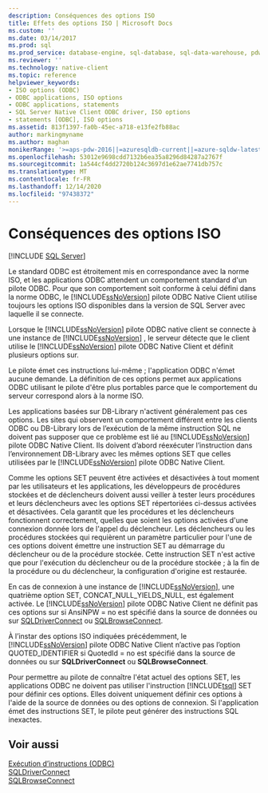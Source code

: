 ```yaml
---
description: Conséquences des options ISO
title: Effets des options ISO | Microsoft Docs
ms.custom: ''
ms.date: 03/14/2017
ms.prod: sql
ms.prod_service: database-engine, sql-database, sql-data-warehouse, pdw
ms.reviewer: ''
ms.technology: native-client
ms.topic: reference
helpviewer_keywords:
- ISO options (ODBC)
- ODBC applications, ISO options
- ODBC applications, statements
- SQL Server Native Client ODBC driver, ISO options
- statements [ODBC], ISO options
ms.assetid: 813f1397-fa0b-45ec-a718-e13fe2fb88ac
author: markingmyname
ms.author: maghan
monikerRange: '>=aps-pdw-2016||=azuresqldb-current||=azure-sqldw-latest||>=sql-server-2016||>=sql-server-linux-2017||=azuresqldb-mi-current'
ms.openlocfilehash: 53012e9698cdd7132b6ea35a8296d84287a2767f
ms.sourcegitcommit: 1a544cf4dd2720b124c3697d1e62ae7741db757c
ms.translationtype: MT
ms.contentlocale: fr-FR
ms.lasthandoff: 12/14/2020
ms.locfileid: "97438372"
---
```

# <a name="effects-of-iso-options"></a>Conséquences des options ISO
[!INCLUDE [SQL Server](../../../includes/applies-to-version/sql-asdb-asdbmi-asa-pdw.md)]

  Le standard ODBC est étroitement mis en correspondance avec la norme ISO, et les applications ODBC attendent un comportement standard d'un pilote ODBC. Pour que son comportement soit conforme à celui défini dans la norme ODBC, le [!INCLUDE[ssNoVersion](../../../includes/ssnoversion-md.md)] pilote ODBC Native Client utilise toujours les options ISO disponibles dans la version de SQL Server avec laquelle il se connecte.  
  
 Lorsque le [!INCLUDE[ssNoVersion](../../../includes/ssnoversion-md.md)] pilote ODBC native client se connecte à une instance de [!INCLUDE[ssNoVersion](../../../includes/ssnoversion-md.md)] , le serveur détecte que le client utilise le [!INCLUDE[ssNoVersion](../../../includes/ssnoversion-md.md)] pilote ODBC Native Client et définit plusieurs options sur.  
  
 Le pilote émet ces instructions lui-même ; l'application ODBC n'émet aucune demande. La définition de ces options permet aux applications ODBC utilisant le pilote d'être plus portables parce que le comportement du serveur correspond alors à la norme ISO.  
  
 Les applications basées sur DB-Library n'activent généralement pas ces options. Les sites qui observent un comportement différent entre les clients ODBC ou DB-Library lors de l’exécution de la même instruction SQL ne doivent pas supposer que ce problème est lié au [!INCLUDE[ssNoVersion](../../../includes/ssnoversion-md.md)] pilote ODBC Native Client. Ils doivent d’abord réexécuter l’instruction dans l’environnement DB-Library avec les mêmes options SET que celles utilisées par le [!INCLUDE[ssNoVersion](../../../includes/ssnoversion-md.md)] pilote ODBC Native Client.  
  
 Comme les options SET peuvent être activées et désactivées à tout moment par les utilisateurs et les applications, les développeurs de procédures stockées et de déclencheurs doivent aussi veiller à tester leurs procédures et leurs déclencheurs avec les options SET répertoriées ci-dessus activées et désactivées. Cela garantit que les procédures et les déclencheurs fonctionnent correctement, quelles que soient les options activées d'une connexion donnée lors de l'appel du déclencheur. Les déclencheurs ou les procédures stockées qui requièrent un paramètre particulier pour l'une de ces options doivent émettre une instruction SET au démarrage du déclencheur ou de la procédure stockée. Cette instruction SET n'est active que pour l'exécution du déclencheur ou de la procédure stockée ; à la fin de la procédure ou du déclencheur, la configuration d'origine est restaurée.  
  
 En cas de connexion à une instance de [!INCLUDE[ssNoVersion](../../../includes/ssnoversion-md.md)], une quatrième option SET, CONCAT_NULL_YIELDS_NULL, est également activée. Le [!INCLUDE[ssNoVersion](../../../includes/ssnoversion-md.md)] pilote ODBC Native Client ne définit pas ces options sur si AnsiNPW = no est spécifié dans la source de données ou sur [SQLDriverConnect](../../../relational-databases/native-client-odbc-api/sqldriverconnect.md) ou [SQLBrowseConnect](../../../relational-databases/native-client-odbc-api/sqlbrowseconnect.md).  
  
 À l’instar des options ISO indiquées précédemment, le [!INCLUDE[ssNoVersion](../../../includes/ssnoversion-md.md)] pilote ODBC Native Client n’active pas l’option QUOTED_IDENTIFIER si QuotedId = no est spécifié dans la source de données ou sur **SQLDriverConnect** ou **SQLBrowseConnect**.  
  
 Pour permettre au pilote de connaître l'état actuel des options SET, les applications ODBC ne doivent pas utiliser l'instruction [!INCLUDE[tsql](../../../includes/tsql-md.md)] SET pour définir ces options. Elles doivent uniquement définir ces options à l'aide de la source de données ou des options de connexion. Si l'application émet des instructions SET, le pilote peut générer des instructions SQL inexactes.  
  
## <a name="see-also"></a>Voir aussi  
 [Exécution d’instructions &#40;ODBC&#41;](../../../relational-databases/native-client-odbc-queries/executing-statements/executing-statements-odbc.md)   
 [SQLDriverConnect](../../../relational-databases/native-client-odbc-api/sqldriverconnect.md)   
 [SQLBrowseConnect](../../../relational-databases/native-client-odbc-api/sqlbrowseconnect.md)  
  
  
